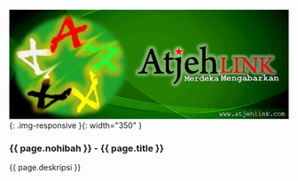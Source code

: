 ---
---

![083](/static/img/hibahcms/083.png){: .img-responsive }{: width="350" }

### {{ page.nohibah }} - {{ page.title }}

{{ page.deskripsi }}
